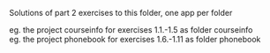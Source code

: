 Solutions of part 2 exercises to this folder, one app per folder

eg. the project courseinfo for exercises 1.1.-1.5 as folder courseinfo<br>
eg. the project phonebook for exercises 1.6.-1.11 as folder phonebook
